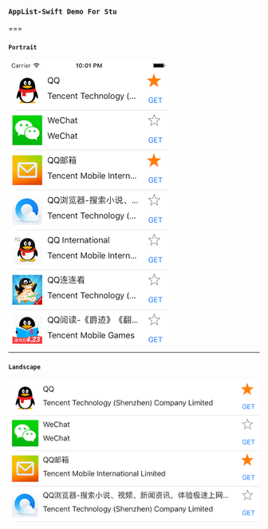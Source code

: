 ### `AppList-Swift Demo For Stu`

===

#### `Portrait`

![image](https://github.com/iFallen/HAppList-Swift/raw/master/ScreenShots/1.png)

---

#### `Landscape`

![image](https://github.com/iFallen/HAppList-Swift/raw/master/ScreenShots/2.png)

